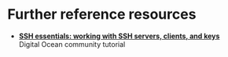 # Further reference resources

- **[SSH essentials: working with SSH servers, clients, and keys](//www.digitalocean.com/community/tutorials/ssh-essentials-working-with-ssh-servers-clients-and-keys)** \
  Digital Ocean community tutorial
